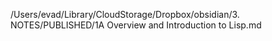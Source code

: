 /Users/evad/Library/CloudStorage/Dropbox/obsidian/3. NOTES/PUBLISHED/1A Overview and Introduction to Lisp.md